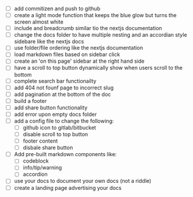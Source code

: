 -   [ ] add commitizen and push to github
-   [ ] create a light mode function that keeps the blue glow but turns the screen almost white
-   [ ] include and breadcrumb similar tio the nextjs documentation
-   [ ] change the docs folder to have multiple nesting and an accordian style sidebare like the nextjs docs
-   [ ] use folder/file ordering like the nextjs documentation
-   [ ] load markdown files based on sidebar click
-   [ ] create an 'on this page' sidebar at the right hand side
-   [ ] have a scroll to top button dynamically show when users scroll to the bottom
-   [ ] complete search bar functionailty
-   [ ] add 404 not founf page to incorrect slug
-   [ ] add pagination at the bottom of the doc
-   [ ] build a footer
-   [ ] add share button functionality
-   [ ] add error upon empty docs folder
-   [ ] add a config file to change the following:
    -   [ ] github icon to gitlab/bitbucket
    -   [ ] disable scroll to top button
    -   [ ] footer content
    -   [ ] disbale share button
-   [ ] Add pre-built markdown components like:
    -   [ ] codeblock
    -   [ ] info/tip/warning
    -   [ ] accordion
-   [ ] use your docs to document your own docs (not a riddle)
-   [ ] create a landing page advertising your docs
